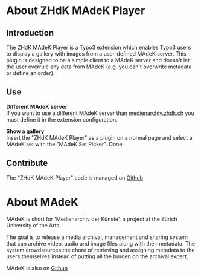 About ZHdK MAdeK Player
=======================

Introduction
------------

The ZHdK MAdeK Player is a Typo3 extension which enables Typo3 users to display
a gallery with images from a user-defined MAdeK server. This plugin is designed
to be a simple client to a MAdeK server and doesn't let the user overrule any
data from MAdeK (e.g. you can't overwrite metadata or define an order).

Use
---
**Different MAdeK server**  
If you want to use a different MAdeK server than
[medienarchiv.zhdk.ch](http://medienarchiv.zhdk.ch/) you must define it in the extension configuration.

**Show a gallery**  
Insert the "ZHdK MAdeK Player" as a plugin on a normal page and select a
MAdeK set with the "MAdeK Set Picker". Done.

Contribute
----------
The "ZHdK MAdeK Player" code is managed on
[Github](https://github.com/zhdk/zhdk_madekplayer.git)

About MAdeK
===========

MAdeK is short for 'Medienarchiv der Künste', a project at the Zürich University
of the Arts.

The goal is to release a media archival, management and sharing system that can
archive video, audio and image files along with their metadata. The system
crowdsources the chore of retrieving and assigning metadata to the users
themselves instead of putting all the burden on the archival expert.

MAdeK is also on [Github](https://github.com/zhdk/madek)
